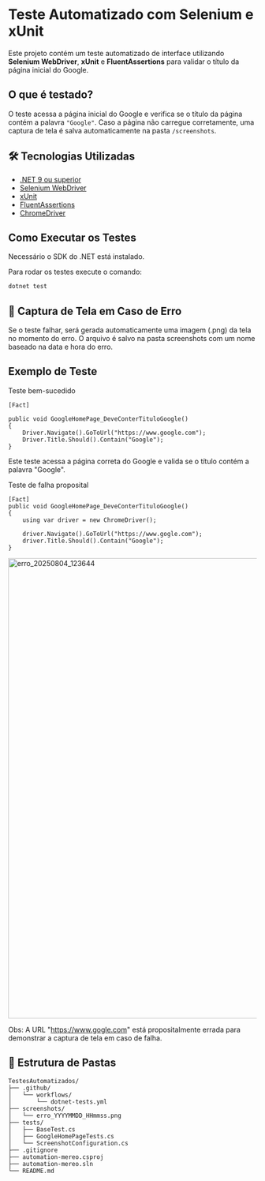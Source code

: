 # Teste Automatizado com Selenium e xUnit

Este projeto contém um teste automatizado de interface utilizando **Selenium WebDriver**, **xUnit** e **FluentAssertions** para validar o título da página inicial do Google.

## O que é testado?

O teste acessa a página inicial do Google e verifica se o título da página contém a palavra `"Google"`. Caso a página não carregue corretamente, uma captura de tela é salva automaticamente na pasta `/screenshots`.

## 🛠️ Tecnologias Utilizadas

- [.NET 9 ou superior](https://dotnet.microsoft.com/)
- [Selenium WebDriver](https://www.selenium.dev/)
- [xUnit](https://xunit.net/)
- [FluentAssertions](https://fluentassertions.com/)
- [ChromeDriver](https://sites.google.com/a/chromium.org/chromedriver/)

## Como Executar os Testes

Necessário o SDK do .NET está instalado. 

Para rodar os testes execute o comando:

```bash
dotnet test
```

## 📸 Captura de Tela em Caso de Erro
Se o teste falhar, será gerada automaticamente uma imagem (.png) da tela no momento do erro. O arquivo é salvo na pasta screenshots com um nome baseado na data e hora do erro.


## Exemplo de Teste
Teste bem-sucedido
```
[Fact]

public void GoogleHomePage_DeveConterTituloGoogle()
{
    Driver.Navigate().GoToUrl("https://www.google.com");
    Driver.Title.Should().Contain("Google");
}
```
Este teste acessa a página correta do Google e valida se o título contém a palavra "Google".

Teste de falha proposital
```
[Fact]
public void GoogleHomePage_DeveConterTituloGoogle()
{
    using var driver = new ChromeDriver();

    driver.Navigate().GoToUrl("https://www.gogle.com");
    driver.Title.Should().Contain("Google");
}
```
<img width="1904" height="933" alt="erro_20250804_123644" src="https://github.com/user-attachments/assets/3a85f89f-ab79-4ab4-bded-db5db1a96639" />

Obs: A URL "https://www.gogle.com" está propositalmente errada para demonstrar a captura de tela em caso de falha.

## 📁 Estrutura de Pastas
```
TestesAutomatizados/
├── .github/
│   └── workflows/
│       └── dotnet-tests.yml
├── screenshots/
│   └── erro_YYYYMMDD_HHmmss.png
├── tests/
│   ├── BaseTest.cs
│   ├── GoogleHomePageTests.cs
│   └── ScreenshotConfiguration.cs
├── .gitignore
├── automation-mereo.csproj
├── automation-mereo.sln
└── README.md
```


